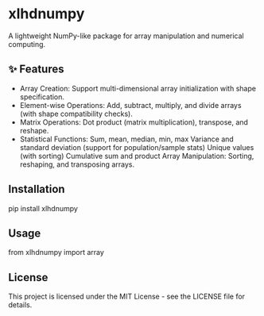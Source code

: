 # xlhdnumpy

A lightweight NumPy-like package for array manipulation and numerical computing.

## ✨ Features

- Array Creation: Support multi-dimensional array initialization with shape specification.
- Element-wise Operations: Add, subtract, multiply, and divide arrays (with shape compatibility checks).
- Matrix Operations: Dot product (matrix multiplication), transpose, and reshape.
- Statistical Functions:
   Sum, mean, median, min, max
   Variance and standard deviation (support for population/sample stats)
   Unique values (with sorting)
   Cumulative sum and product
   Array Manipulation: Sorting, reshaping, and transposing arrays.

## Installation
pip install xlhdnumpy
## Usage
from xlhdnumpy import array

## License

This project is licensed under the MIT License - see the LICENSE file for details.